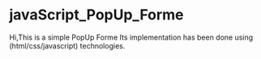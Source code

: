 # javaScript_PopUp_Forme
Hi,This is a simple PopUp Forme Its implementation has been done using (html/css/javascript) technologies.
